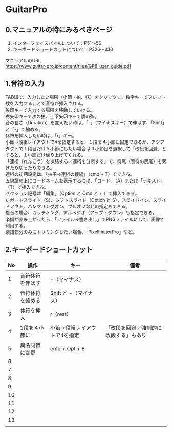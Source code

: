 # GuitarPro
## 0.マニュアルの特にみるべきページ
1. インターフェイスパネルについて：P51～56
2. キーボードショートカットについて：P326～330

マニュアルのURL  
https://www.guitar-pro.jp/content/files/GP8_user_guide.pdf


## 1.音符の入力
TAB譜で、入力したい場所（小節・拍、弦）をクリックし、数字キーでフレット数を入力することで音符が挿入される。  
矢印キーで入力する場所を移動していける。  
右矢印キーで次の拍、上下矢印キーで隣の弦。  
音の長さ（Duration）を変えたい時は、「-」（マイナスキー）で伸ばす、「Shift」と「-」で縮める。  
休符を挿入したい時は、「r」キー。  
小節→段組レイアウトで4を指定すると、１段を４小節に固定できるが、アウフタクトで１段目だけ５小節にしたい場合は４小節目を選択して「改段を回避」とすると、１小節だけ繰り上げてくれる。  
「連桁（れんこう）を凍結する／連桁を分断する」で、符尾（音符の尻尾）を繋げたり切ったりできる。  
連桁の初期設定は、「拍子→連桁の接続」（cmd + T）でできる。  
五線譜の上にコードネームを表示するには、「コード」（A）または「テキスト」（T）で挿入できる。  
セクション記号は「編集」（Option と Cmd と + ）で挿入できる。  
レガートスライド（S）、シフトスライド（Option と S）、スライドイン、スライドアウト、ハンマリングオン、プルオフなどの指定もできる。  
複音の場合、カッティング、アルペジオ（アップ・ダウン）も指定できる。  
楽譜が出来上がったら、「ファイル→書き出し」でPNGファイルにして、画像で利用する。  
楽譜部分のみにトリミングしたい場合、「PixelImatorPro」など。  
  
## 2.キーボードショートカット
|No|操作|キー|備考|
|--|--|--|--|
|1|音符休符を伸ばす|-（マイナス）||
|2|音符休符を縮める|Shift と -（マイナス）||
|3|休符を挿入|r（rest）||
|4|1段を４小節に|小節→段組レイアウトで4を指定|「改段を回避／強制的に改段する」もあり|
|5|異名同音に変更|cmd + Opt + 8||
|6||||
|7||||
|8||||
|9||||
|10||||
|11||||
|12||||
|13||||
|||||
